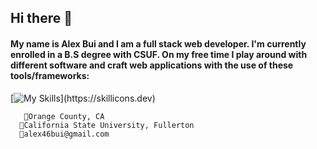 ## Hi there 👋

#### My name is Alex Bui and I am a full stack web developer. I'm currently enrolled in a B.S degree with CSUF. On my free time I play around with different software and craft web applications with the use of these tools/frameworks:

[![My Skills](https://skillicons.dev/icons?i=react,js,html,css,postgres,nodejs,py,php,firebase,)](https://skillicons.dev)

       📍Orange County, CA
      🏫California State University, Fullerton 
      📧alex46bui@gmail.com
      


